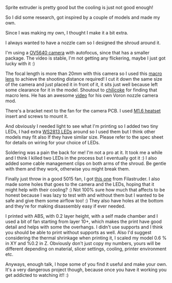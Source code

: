 Sprite extruder is pretty good but the cooling is just not good enough!

So I did some research, got inspired by a couple of models and made my own.

Since I was making my own, I thought I make it a bit extra.

I always wanted to have a nozzle cam so I designed the shroud around it.

I'm using a [OV5640 camera](https://www.aliexpress.us/item/3256804790797706.html?spm=a2g0o.order_list.order_list_main.21.7e001802xt1yaI&gatewayAdapt=glo2usa) with autofocus, since that has a smaller package. The video is stable, I'm not getting any flickering, maybe I just got lucky with it :)

The focal length is more than 20mm with this camera so I used this [macro lens](https://www.amazon.com/gp/product/B08MFSDZB8/ref=ppx_yo_dt_b_search_asin_title?ie=UTF8&psc=1) to achieve the shooting distance required! I cut it down the same size of the camera and just placed it in front of it, it sits just well because left some clearance for it in the model. Shoutout to [chilicoke](https://github.com/chilicoke) for finding that macro lens. He has an awesome [video](https://www.youtube.com/watch?v=GAp23w_dnNc&t=65s) for his own Voron nozzle camera mod.

There's a bracket next to the fan for the camera PCB. I used [M1.6 heatset](https://www.aliexpress.us/item/3256804538587668.html?spm=a2g0o.order_detail.order_detail_item.3.484df19cw1qEP4&gatewayAdapt=glo2usa) insert and screws to mount it.

And obviously I needed light to see what I'm printing so I added two tiny LEDs, I had extra [WS2813 LEDs](https://www.digikey.com/en/products/detail/seeed-technology-co-ltd/601000200/8120706) around so I used them but I think other models may fit also If they have similar size. Please refer to the spec sheet for details on wiring for your choice of LEDs.

Soldering was a pain the back for me! I'm not a pro at it. It took me a while and I think I killed two LEDs in the process but I eventually got it :) I also added some cable management clips on both arms of the shroud. Be gentle with them and they work, otherwise you might break them.

Finally just throw in a good 5015 fan, I got [this one](https://www.filastruder.com/products/delta-bfb0524hh-blower-fan) from Filastruder. I also made some holes that goes to the camera and the LEDs, hoping that it might help with their cooling? :) Not 100% sure how much that affects to be honest because I was lazy to test with and without them but I wanted to be safe and give them some airflow too! :) They also have holes at the bottom and they're for making disassembly easy if ever needed.

I printed with ABS, with 0.2 layer height, with a self made chamber and I used a bit of fan starting from layer 10+, which makes the print have good detail and helps with some the overhangs. I didn't use supports and I think you should be able to print without supports as well. Also I'd suggest considering the thermal shrinkage when printing it, I scaled my model 0.6 % in XY and %0.2 in Z. Obviously don't just copy my numbers, yours will be different depending on material, slicer settings, cooling, printer environment etc.

Anyways, enough talk, I hope some of you find it useful and make your own. It's a very dangerous project though, because once you have it working you get addicted to watching it!! :)
